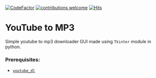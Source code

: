 [![CodeFactor](https://www.codefactor.io/repository/github/sourhub226/youtube-to-mp3/badge)](https://www.codefactor.io/repository/github/sourhub226/youtube-to-mp3)
[![contributions welcome](https://img.shields.io/badge/contributions-welcome-brightgreen.svg?style=flat)](https://github.com/dwyl/esta/issues)
[![Hits](https://hits.seeyoufarm.com/api/count/incr/badge.svg?url=https%3A%2F%2Fgithub.com%2Fsourhub226%2Fyoutube-to-mp3&count_bg=%2379C83D&title_bg=%23555555&icon=python.svg&icon_color=%23E7E7E7&title=hits&edge_flat=false)](https://hits.seeyoufarm.com)

# YouTube to MP3
Simple youtube to mp3 downloader GUI made using `Tkinter` module in python.

### Prerequisites:
* [`youtube_dl`](https://pypi.org/project/youtube_dl/)
